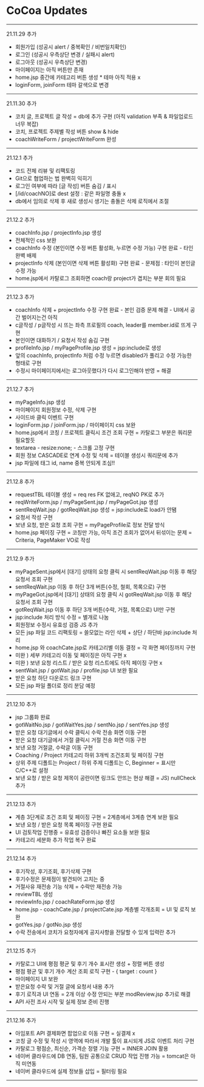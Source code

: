 # CoCoa Updates

****

21.11.29 추가

* 회원가입 (성공시 alert / 중복확인 / 비번일치확인)
* 로그인 (성공시 우측상단 변경 / 실패시 alert)
* 로그아웃 (성공시 우측상단 변경)
* 마이페이지는 아직 버튼만 존재
* home.jsp 중간에 카테고리 버튼 생성 * 테마 아직 적용 x
* loginForm, joinForm 테마 갈색으로 변경

***

21.11.30 추가

* 코치 글, 프로젝트 글 작성 = db에 추가 구현
(아직 validation 부족 & 파일업로드 너무 복잡)
* 코치, 프로젝트 주제별 작성 버튼 show & hide
* coachWriteForm / projectWriteForm 완성

***

21.12.1 추가

* 코드 전체 리뷰 및 리팩토링
* Git으로 협업하는 법 완벽히 익히기
* 로그인 여부에 따라 [글 작성] 버튼 숨김 / 표시
* [/id/coachNO]로 dest 설정 : 같은 파일명 충돌 x
* db에서 임의로 삭제 후 새로 생성시 생기는 충돌은 삭제 로직에서 조절

***

21.12.2 추가

* coachInfo.jsp / projectInfo.jsp 생성
* 전체적인 css 보완
* coachInfo 수정 (본인이면 수정 버튼 활성화, 누르면 수정 가능) 구현 완료 - 타인 완벽 배제
* projectInfo 삭제 (본인이면 삭제 버튼 활성화) 구현 완료 - 문제점 : 타인이 본인글 수정 가능
* home.jsp에서 카탈로그 조회하면 coach랑 project가 겹치는 부분 회의 필요

***

21.12.3 추가

* coachInfo 삭제 + projectInfo 수정 구현 완료 - 본인 검증 문제 해결 - UI에서 공간 벌어지는건 아직
* c글작성 / p글작성 시 뜨는 좌측 프로필의 coach, leader를 member.id로 뜨게 구현
* 본인이면 대화하기 / 요청서 작성 숨김 구현
* profileInfo.jsp / myPageProfile.jsp 생성 = jsp:include로 생성
* 앞의 coachInfo, projectInfo 처럼 수정 누르면 disabled가 풀리고 수정 가능한 형태로 구현
* 수정시 마이페이지에서는 로그아웃했다가 다시 로그인해야 반영 = 해결

***

21.12.7 추가

* myPageInfo.jsp 생성
* 마이페이지 회원정보 수정, 삭제 구현
* 사이드바 클릭 이벤트 구현
* loginForm.jsp / joinForm.jsp / 마이페이지 css 보완
* home.jsp에서 코칭 / 프로젝트 클릭시 조건 조회 구현 = 카탈로그 부분은 쿼리문 필요할듯
* textarea - resize:none; - 스크롤 고정 구현
* 회원 정보 CASCADE로 연계 수정 및 삭제 = 테이블 생성시 쿼리문에 추가
* jsp 파일에 태그 id, name 중복 안되게 조심!!

***

21.12.8 추가

* requestTBL 테이블 생성 = req res FK 없애고, reqNO PK로 추가
* reqWriteForm.jsp / myPageSent.jsp / myPageGot.jsp 생성
* sentReqWait.jsp / gotReqWait.jsp 생성 = jsp:include로 load가 안됌
* 요청서 작성 구현
* 보낸 요청, 받은 요청 조회 구현 = myPageProfile로 정보 전달 방식
* home.jsp 페이징 구현 = 코칭만 가능, 아직 조건 조회가 없어서 뒤섞이는 문제 = Criteria, PageMaker VO로 작성

***

21.12.9 추가

* myPageSent.jsp에서 [대기] 상태의 요청 클릭 시 sentReqWait.jsp 이동 후 해당 요청서 조회 구현
* sentReqWait.jsp 이동 후 하단 3개 버튼(수정, 철회, 목록으로) 구현
* myPageGot.jsp에서 [대기] 상태의 요청 클릭 시 gotReqWait.jsp 이동 후 해당 요청서 조회 구현
* gotReqWait.jsp 이동 후 하단 3개 버튼(수락, 거절, 목록으로) UI만 구현
* jsp:include 처리 방식 수정 = 별개로 나눔
* 회원정보 수정시 유효성 검증 JS 추가
* 모든 jsp 파일 코드 리팩토링 = 쓸모없는 라인 삭제 + 상단 / 하단바 jsp:include 처리
* home.jsp 와 coachCate.jsp로 카테고리별 이동 결정 = 각 화면 페이징까지 구현
* 미완 ) 세부 카테고리 이동 및 페이징은 아직 구현 x
* 미완 ) 보낸 요청 리스트 / 받은 요청 리스트에도 아직 페이징 구현 x
* sentWait.jsp / gotWait.jsp / profile.jsp UI 보완 필요
* 받은 요청 하단 다운로드 링크 구현
* 모든 jsp 파일 폴더로 정리 분담 예정

***

21.12.10 추가

* jsp 그룹화 완료
* gotWaitNo.jsp / gotWaitYes.jsp / sentNo.jsp / sentYes.jsp 생성
* 받은 요청 대기글에서 수락 클릭시 수락 전송 화면 이동 구현
* 받은 요청 대기글에서 거절 클릭시 거절 전송 화면 이동 구현
* 보낸 요청 거절글, 수락글 이동 구현
* Coaching / Project 카테고리 하위 3개씩 조건조회 및 페이징 구현
* 상위 주제 디폴트는 Project / 하위 주제 디폴트는 C, Beginner = 표시만 C/C++로 설정
* 보낸 요청 / 받은 요청 제목이 공란이면 링크도 안뜨는 현상 해결 = JS) nullCheck 추가

***

21.12.13 추가

* 계층 3단계로 조건 조회 및 페이징 구현 = 2계층에서 3계층 연계 보완 필요
* 보낸 요청 / 받은 요청 목록 페이징 구현 완료
* UI 검토작업 진행중 = 유효성 검증이나 빠진 요소들 보완 필요
* 카테고리 세분화 추가 작업 복구 완료

***

21.12.14 추가

* 후기작성, 후기조회, 후기삭제 구현
* 후기수정은 문제점이 발견되어 고치는 중
* 거절사유 재전송 기능 삭제 = 수락만 재전송 가능
* reviewTBL 생성
* reviewInfo.jsp / coachRateForm.jsp 생성
* home.jsp - coachCate.jsp / projectCate.jsp 계층별 각개조회 = UI 및 로직 보완
* gotYes.jsp / gotNo.jsp 생성
* 수락 전송에서 코치가 요청자에게 공지사항을 전달할 수 있게 입력란 추가

***

21.12.15 추가

* 카탈로그 UI에 평점 평균 및 후기 개수 표시란 생성 + 정렬 버튼 생성
* 평점 평균 및 후기 개수 계산 조회 로직 구현 - { target : count }
* 마이페이지 UI 보완
* 받은요청 수락 및 거절 글에 요청서 내용 추가
* 후기 로직과 UI 연동 = 2개 이상 수정 안되는 부분 modReview.jsp 추가로 해결
* API 사전 조사 시작 및 실제 정보 준비 진행

***

21.12.16 추가

* 아임포트 API 결제화면 팝업으로 이동 구현 = 실결제 x
* 코칭 글 수정 및 작성 시 영역에 따라서 개발 툴이 표시되게 JS로 이벤트 처리 구현
* 카탈로그 평점순, 최신순, 가격순 정렬 기능 구현 = INNER JOIN 활용
* 네이버 클라우드에 DB 연동, 팀원 공통으로 CRUD 작업 진행 가능 = tomcat은 아직 미연동
* 네이버 클라우드에 실제 정보들 삽입 = 필터링 필요

***

